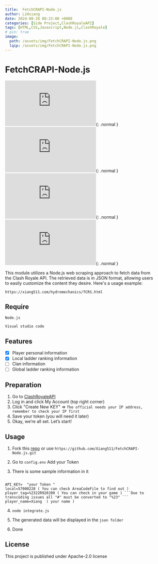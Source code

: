 ```yaml
---
title:  FetchCRAPI-Node.js
author: LiHsiang
date: 2024-08-28 08:23:00 +0800
categories: [Side Project,ClashRoyaleAPI]
tags: [HTML,CSS,Javascript,Node.js,ClashRoyale]
# pin: true
image:
  path: /assets/img/FetchCRAPI-Node.js.png
  lqip: /assets/img/FetchCRAPI-Node.js.png
---
```






# FetchCRAPI-Node.js
![GitHub last commit](https://img.shields.io/github/last-commit/Xiang511/FetchCRAPI-Node.js?display_timestamp=committer&style=flat-square){: .normal }  ![GitHub commit activity](https://img.shields.io/github/commit-activity/y/Xiang511/FetchCRAPI-Node.js?style=flat-square){: .normal }  ![GitHub Created At](https://img.shields.io/github/created-at/Xiang511/FetchCRAPI-Node.js?style=flat-square){: .normal }  ![GitHub License](https://img.shields.io/github/license/Xiang511/FetchCRAPI-Node.js?style=flat-square){: .normal } 

This module utilizes a Node.js web scraping approach to fetch data from the Clash Royale API. The retrieved data is in JSON format, allowing users to easily customize the content they desire. Here's a usage example:
```
https://xiang511.com/hydromechanics/TCRS.html
```

## Require

``` Node.js ```
 
``` Visual studio code ```

## Features

- [x] Player personal information
- [x] Local ladder ranking information
- [ ]  Clan information
- [ ]  Global ladder ranking information

## Preparation

1. Go to [ClashRoyaleAPI](https://developer.clashroyale.com/#/) 
2. Log in and click My Account (top right corner)
3. Click "Create New KEY" => ``` The official needs your IP address, remember to check your IP first ``` 
4. Save your token (you will need it later)
5. Okay, we’re all set. Let’s start!

## Usage

1. Fork this [repo](https://github.com/Xiang511/FetchCRAPI-Node.js) or use  ``` https://github.com/Xiang511/FetchCRAPI-Node.js.git ```

2. Go to ```config.env``` Add your Token

3. There is some sample information in it

```

API_KEY=  "your Token "
local=57000228 ( You can check AreaCodeFile to find out )
player_tag=%2322R920J00 ( You can check in your game ) ```Due to transcoding issues all "#" must be converted to "%23" ```
player_name=Xiang  ( your name )

```
4. ```node integrate.js```

5. The generated data will be displayed in the ``` json folder ```

6. Done


## License

This project is published under Apache-2.0 license




